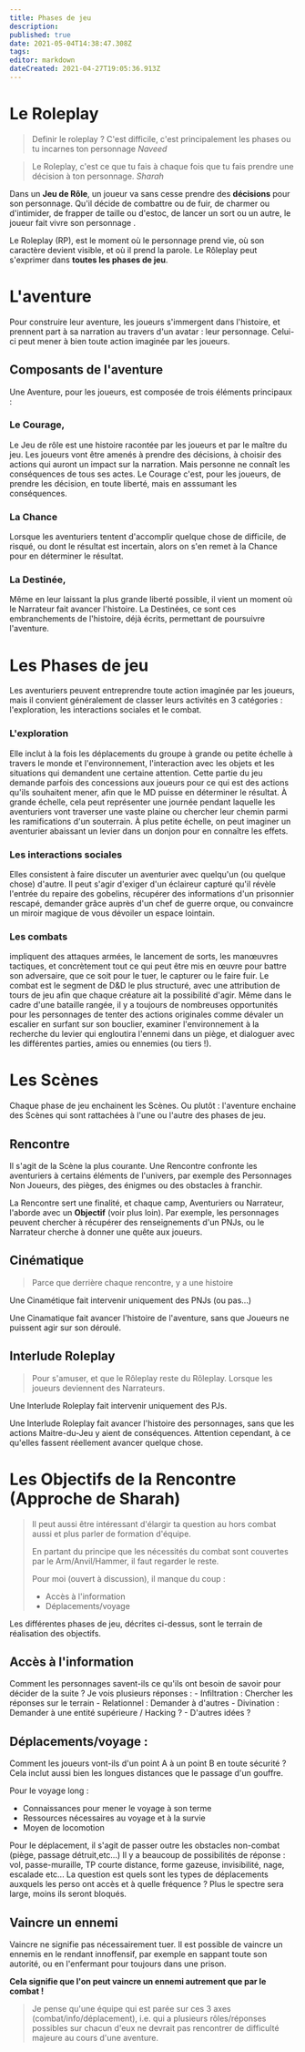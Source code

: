 ```yaml
---
title: Phases de jeu
description: 
published: true
date: 2021-05-04T14:38:47.308Z
tags: 
editor: markdown
dateCreated: 2021-04-27T19:05:36.913Z
---
```


# Le Roleplay

> Definir le roleplay ? C'est difficile, c'est principalement les phases ou tu incarnes ton personnage
> *_Naveed_*

> Le Roleplay, c'est ce que tu fais à chaque fois que tu fais prendre une décision à ton personnage. 
> *_Sharah_*

Dans un **Jeu de Rôle**, un joueur va sans cesse prendre des **décisions** pour son personnage. Qu'il décide de combattre ou de fuir, de charmer ou d'intimider, de frapper de taille ou d'estoc, de lancer un sort ou un autre, le joueur fait vivre son personnage . 

Le Roleplay (RP), est le moment où le personnage prend vie, où son caractère devient visible, et où il prend la parole. Le Rôleplay peut s'exprimer dans **toutes les phases de jeu**.


# L'aventure

Pour construire leur aventure, les joueurs s'immergent dans l'histoire, et prennent part à sa narration au travers d'un avatar : leur personnage.
Celui-ci peut mener à bien toute action imaginée par les joueurs. 

## Composants de l'aventure

Une Aventure, pour les joueurs, est composée de trois éléments principaux :

### Le **Courage**,

Le Jeu de rôle est une histoire racontée par les joueurs et par le maître du jeu. Les joueurs vont être amenés à prendre des décisions, à choisir des actions qui auront un impact sur la narration. Mais personne ne connaît les conséquences de tous ses actes. Le Courage c'est, pour les joueurs, de prendre les décision, en toute liberté, mais en asssumant les conséquences.

### La **Chance**

Lorsque les aventuriers tentent d'accomplir quelque chose de difficile, de risqué, ou dont le résultat est incertain, alors on s'en remet à la Chance pour en déterminer le résultat.

### La **Destinée**,

Même en leur laissant la plus grande liberté possible, il vient un moment où le Narrateur fait avancer l'histoire. La Destinées, ce sont ces embranchements de l'histoire, déjà écrits, permettant de poursuivre l'aventure.

# Les Phases de jeu

Les aventuriers peuvent entreprendre toute action imaginée par les joueurs, mais il convient généralement de classer leurs activités en 3 catégories : l'exploration, les interactions sociales et le combat.

### L'exploration

Elle inclut à la fois les déplacements du groupe à grande ou petite échelle à travers le monde et l'environnement, l'interaction avec les objets et les situations qui demandent une certaine attention. Cette partie du jeu demande parfois des concessions aux joueurs pour ce qui est des actions qu'ils souhaitent mener, afin que le MD puisse en déterminer le résultat. À grande échelle, cela peut représenter une journée pendant laquelle les aventuriers vont traverser une vaste plaine ou chercher leur chemin parmi les ramifications d'un souterrain. À plus petite échelle, on peut imaginer un aventurier abaissant un levier dans un donjon pour en connaître les effets.

### Les interactions sociales

Elles consistent à faire discuter un aventurier avec quelqu'un (ou quelque chose) d'autre. Il peut s'agir d'exiger d'un éclaireur capturé qu'il révèle l'entrée du repaire des gobelins, récupérer des informations d'un prisonnier rescapé, demander grâce auprès d'un chef de guerre orque, ou convaincre un miroir magique de vous dévoiler un espace lointain.

### Les combats
impliquent des attaques armées, le lancement de sorts, les manœuvres tactiques, et concrètement tout ce qui peut être mis en œuvre pour battre son adversaire, que ce soit pour le tuer, le capturer ou le faire fuir. Le combat est le segment de D&D le plus structuré, avec une attribution de tours de jeu afin que chaque créature ait la possibilité d'agir. Même dans le cadre d'une bataille rangée, il y a toujours de nombreuses opportunités pour les personnages de tenter des actions originales comme dévaler un escalier en surfant sur son bouclier, examiner l'environnement à la recherche du levier qui engloutira l'ennemi dans un piège, et dialoguer avec les différentes parties, amies ou ennemies (ou tiers !).

# Les Scènes

Chaque phase de jeu enchainent les Scènes.
Ou plutôt : l'aventure enchaine des Scènes qui sont rattachées à l'une ou l'autre des phases de jeu.

## Rencontre
Il s'agit de la Scène la plus courante.
Une Rencontre confronte les aventuriers à certains éléments de l'univers, par exemple des Personnages Non Joueurs, des pièges, des énigmes ou des obstacles à franchir.

La Rencontre sert une finalité, et chaque camp, Aventuriers ou Narrateur, l'aborde avec un **Objectif** (voir plus loin).
Par exemple, les personnages peuvent chercher à récupérer des renseignements d'un PNJs, ou le Narrateur cherche à donner une quête aux joueurs. 

## Cinématique

> Parce que derrière chaque rencontre, y a une histoire 

Une Cinamétique fait intervenir uniquement des PNJs (ou pas...)

Une Cinamatique fait avancer l'histoire de l'aventure, sans que Joueurs ne puissent agir sur son déroulé.

## Interlude Roleplay

> Pour s'amuser, et que le Rôleplay reste du Rôleplay.
> Lorsque les joueurs deviennent des Narrateurs.

Une Interlude Roleplay fait intervenir uniquement des PJs.

Une Interlude Roleplay fait avancer l'histoire des personnages, sans que les actions Maitre-du-Jeu y aient de conséquences.
Attention cependant, à ce qu'elles fassent réellement avancer quelque chose.

# Les Objectifs de la Rencontre (Approche de Sharah)

> Il peut aussi être intéressant d'élargir ta question au hors combat aussi et plus parler de formation d'équipe.
> 
> En partant du principe que les nécessités du combat sont couvertes par le Arm/Anvil/Hammer, il faut regarder le reste.
> 
> Pour moi (ouvert à discussion), il manque du coup :
>
> - Accès à l'information
> - Déplacements/voyage

Les différentes phases de jeu, décrites ci-dessus, sont le terrain de réalisation des objectifs.


## Accès à l'information

Comment les personnages savent-ils ce qu'ils ont besoin de savoir pour décider de la suite ? Je vois plusieurs réponses :
    - Infiltration : Chercher les réponses sur le terrain
    - Relationnel : Demander à d'autres
    - Divination : Demander à une entité supérieure / Hacking ?
    - D'autres idées ?

## **Déplacements/voyage :**

Comment les joueurs vont-ils d'un point A à un point B en toute sécurité ? Cela inclut aussi bien les longues distances que le passage d'un gouffre.

Pour le voyage long :

- Connaissances pour mener le voyage à son terme
- Ressources nécessaires au voyage et à la survie
- Moyen de locomotion

Pour le déplacement, il s'agit de passer outre les obstacles non-combat (piège, passage détruit,etc...) Il y a beaucoup de possibilités de réponse : vol, passe-muraille, TP courte distance, forme gazeuse, invisibilité, nage, escalade etc... La question est quels sont les types de déplacements auxquels les perso ont accès et à quelle fréquence ? Plus le spectre sera large, moins ils seront bloqués.

## Vaincre un ennemi

Vaincre ne signifie pas nécessairement tuer. Il est possible de vaincre un ennemis en le rendant innoffensif, par exemple en sappant toute son autorité, ou en l'enfermant pour toujours dans une prison.

**Cela signifie que l'on peut vaincre un ennemi autrement que par le combat !**

> Je pense qu'une équipe qui est parée sur ces 3 axes (combat/info/déplacement), i.e. qui a plusieurs rôles/réponses possibles sur chacun d'eux ne devrait pas rencontrer de difficulté majeure au cours d'une aventure.



